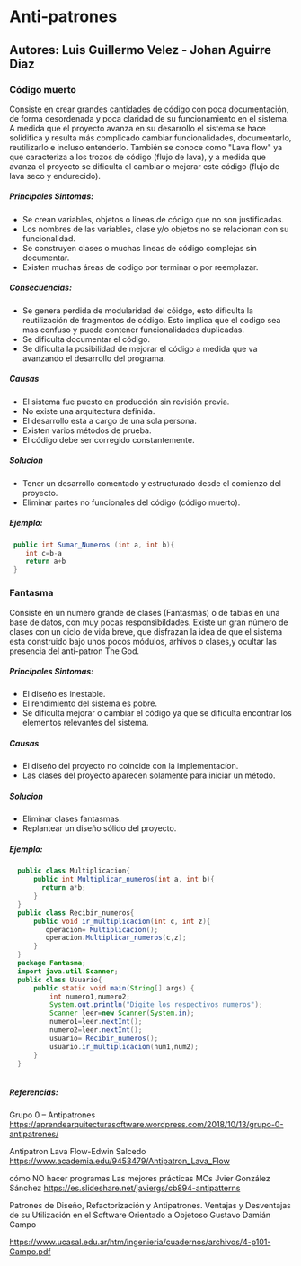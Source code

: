 # Anti-patrones
## Autores: Luis Guillermo Velez - Johan Aguirre Diaz
### Código muerto
Consiste en crear grandes cantidades de código con poca documentación, de forma desordenada y poca claridad de su funcionamiento en el sistema. A medida que el proyecto avanza en su desarrollo el sistema se hace solidifica y resulta más complicado cambiar funcionalidades, documentarlo, reutilizarlo e incluso entenderlo. También se conoce como "Lava flow" ya que caracteriza a los trozos de código (flujo de lava), y a medida que avanza el proyecto se dificulta el cambiar o mejorar este código (flujo de lava seco y endurecido).

##### Principales Sintomas:
* Se crean variables, objetos o lineas de código que no son justificadas.
* Los nombres de las variables, clase y/o objetos no se relacionan con su funcionalidad.
* Se construyen clases o muchas lineas de código complejas sin documentar.
* Existen muchas áreas de codigo por terminar o por reemplazar.

##### Consecuencias: 
* Se genera perdida de modularidad del cóidgo, esto dificulta la reutilización de fragmentos de código. Esto implica que el codigo sea mas confuso y pueda contener funcionalidades duplicadas.
* Se dificulta documentar el código.
* Se dificulta la posibilidad de mejorar el código a medida que va avanzando el desarrollo del programa.

##### Causas
* El sistema fue puesto en producción sin revisión previa.
* No existe una arquitectura definida.
* El desarrollo esta a cargo de una sola persona.
* Existen varios métodos de prueba.
* El código debe ser corregido constantemente.

##### Solucion
* Tener un desarrollo comentado y estructurado desde el comienzo del proyecto.
* Eliminar partes no funcionales del código (código muerto).

##### Ejemplo:
```java
 public int Sumar_Numeros (int a, int b){
    int c=b-a
    return a+b
 }
```

### Fantasma
Consiste en un numero grande de clases (Fantasmas) o de tablas en una base de datos, con muy pocas responsibildades. Existe un gran número de clases con un ciclo de vida breve, que disfrazan la idea de que el sistema esta construido bajo unos pocos módulos, arhivos o clases,y ocultar las presencia del anti-patron The God.

##### Principales Sintomas:
* El diseño es inestable.
* El rendimiento del sistema es pobre.
* Se dificulta mejorar o cambiar el código ya que se dificulta encontrar los elementos relevantes del sistema.


##### Causas
* El diseño del proyecto no coincide con la implementacíon.
* Las clases del proyecto aparecen solamente para iniciar un método.

##### Solucion
* Eliminar clases fantasmas.
* Replantear un diseño sólido del proyecto.

##### Ejemplo:
```java
  public class Multiplicacion{
      public int Multiplicar_numeros(int a, int b){
        return a*b;
      }
  }
  public class Recibir_numeros{
      public void ir_multiplicacion(int c, int z){
         operacion= Multiplicacion();
         operacion.Multiplicar_numeros(c,z);
      }
  }
  package Fantasma;
  import java.util.Scanner;
  public class Usuario{
      public static void main(String[] args) {
          int numero1,numero2;
          System.out.println("Digite los respectivos numeros");
          Scanner leer=new Scanner(System.in);
          numero1=leer.nextInt();
          numero2=leer.nextInt();
          usuario= Recibir_numeros(); 
          usuario.ir_multiplicacion(num1,num2);
      }
  }
  
```

##### Referencias:
Grupo 0 – Antipatrones
https://aprendearquitecturasoftware.wordpress.com/2018/10/13/grupo-0-antipatrones/

Antipatron Lava Flow-Edwin Salcedo
https://www.academia.edu/9453479/Antipatron_Lava_Flow

cómo NO hacer programas Las mejores prácticas MCs Jvier González Sánchez
https://es.slideshare.net/javiergs/cb894-antipatterns

Patrones de Diseño, Refactorización y Antipatrones.
Ventajas y Desventajas de su Utilización en el Software
Orientado a Objetoso Gustavo Damián Campo

https://www.ucasal.edu.ar/htm/ingenieria/cuadernos/archivos/4-p101-Campo.pdf
